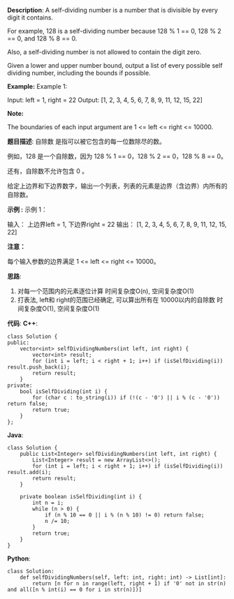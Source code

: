 __Description__:
A self-dividing number is a number that is divisible by every digit it contains.

For example, 128 is a self-dividing number because 128 % 1 == 0, 128 % 2 == 0, and 128 % 8 == 0.

Also, a self-dividing number is not allowed to contain the digit zero.

Given a lower and upper number bound, output a list of every possible self dividing number, including the bounds if possible.

__Example:__
Example 1:

Input: 
left = 1, right = 22
Output: [1, 2, 3, 4, 5, 6, 7, 8, 9, 11, 12, 15, 22]

__Note:__

The boundaries of each input argument are 1 <= left <= right <= 10000.

__题目描述__:
自除数 是指可以被它包含的每一位数除尽的数。

例如，128 是一个自除数，因为 128 % 1 == 0，128 % 2 == 0，128 % 8 == 0。

还有，自除数不允许包含 0 。

给定上边界和下边界数字，输出一个列表，列表的元素是边界（含边界）内所有的自除数。

__示例 :__
示例 1：

输入： 
上边界left = 1, 下边界right = 22
输出： [1, 2, 3, 4, 5, 6, 7, 8, 9, 11, 12, 15, 22]

__注意：__

每个输入参数的边界满足 1 <= left <= right <= 10000。

__思路__:
1. 对每一个范围内的元素逐位计算
时间复杂度O(n), 空间复杂度O(1)
2. 打表法, left和 right的范围已经确定, 可以算出所有在 10000以内的自除数
时间复杂度O(1), 空间复杂度O(1)

__代码__:
__C++__:
```
class Solution {
public:
    vector<int> selfDividingNumbers(int left, int right) {
        vector<int> result;
        for (int i = left; i < right + 1; i++) if (isSelfDividing(i)) result.push_back(i);
        return result;
    }
private:
    bool isSelfDividing(int i) {
        for (char c : to_string(i)) if (!(c - '0') || i % (c - '0')) return false;
        return true;
    }
};
```

__Java__:
```
class Solution {
    public List<Integer> selfDividingNumbers(int left, int right) {
        List<Integer> result = new ArrayList<>();
        for (int i = left; i < right + 1; i++) if (isSelfDividing(i)) result.add(i);
        return result;
    }
    
    private boolean isSelfDividing(int i) {
        int n = i;
        while (n > 0) {
            if (n % 10 == 0 || i % (n % 10) != 0) return false;
            n /= 10;
        }
        return true;
    }
}
```

__Python__:
```
class Solution:
    def selfDividingNumbers(self, left: int, right: int) -> List[int]:
        return [n for n in range(left, right + 1) if '0' not in str(n) and all([n % int(i) == 0 for i in str(n)])]
```